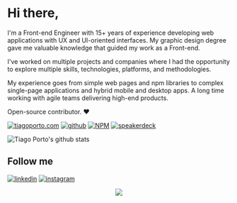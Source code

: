 # Hi there,

I'm a Front-end Engineer with 15+ years of experience developing web applications with UX and UI-oriented interfaces. My graphic design degree gave me valuable knowledge that guided my work as a Front-end.

I've worked on multiple projects and companies where I had the opportunity to explore multiple skills, technologies, platforms, and methodologies.

My experience goes from simple web pages and npm libraries to complex single-page applications and hybrid mobile and desktop apps. A long time working with agile teams delivering high-end products.

Open-source contributor. ❤️



[![tiagoporto.com](https://img.shields.io/badge/tiagoporto.com-000?style=for-the-badge)](https://www.tiagoporto.com)
[![github](https://img.shields.io/badge/Github-1F2328?style=for-the-badge&logo=github&logoColor=white)](https://tiagoporto.github.io)
[![NPM](https://img.shields.io/badge/npm-CB0001?style=for-the-badge&logo=npm&logoColor=white)](https://www.npmjs.com/~tiagoporto)
[![speakerdeck](https://img.shields.io/badge/speakerdeck-009287?style=for-the-badge&logo=speakerdeck&logoColor=white)](https://speakerdeck.com/tiagoporto)




<!--
# Tecnologies
![javascript](https://img.shields.io/badge/JavaScript-323330?style=for-the-badge&logo=javascript&logoColor=F7DF1E)
![typescript](https://img.shields.io/badge/TypeScript-007ACC?style=for-the-badge&logo=typescript&logoColor=white)
![react](https://img.shields.io/badge/React-20232A?style=for-the-badge&logo=react&logoColor=61DAFB)
-->

![Tiago Porto's github stats](https://github-readme-stats.vercel.app/api?username=tiagoporto&show_icons=true)


## Follow me

[![linkedin](https://img.shields.io/badge/-LinkedIn-0077B5?style=for-the-badge&logo=Linkedin&logoColor=white)](https://www.linkedin.com/in/tiagoporto)
[![instagram](https://img.shields.io/badge/Instagram-E4405F?style=for-the-badge&logo=instagram&logoColor=white)](https://www.instagram.com/beer_or_bust)


<p align="center"><img src="https://komarev.com/ghpvc/?username=tiagoporto&style=for-the-badge" /></p>
